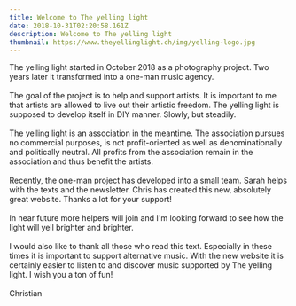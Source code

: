 ```yaml
---
title: Welcome to The yelling light
date: 2018-10-31T02:20:58.161Z
description: Welcome to The yelling light
thumbnail: https://www.theyellinglight.ch/img/yelling-logo.jpg
---
```

The yelling light started in October 2018 as a photography project. Two years later it transformed into a one-man music agency. \
\
The goal of the project is to help and support artists. It is important to me that artists are allowed to live out their artistic freedom. The yelling light is supposed to develop itself in DIY manner. Slowly, but steadily.\
\
The yelling light is an association in the meantime. The association pursues no commercial purposes, is not profit-oriented as well as denominationally and politically neutral. All profits from the association remain in the association and thus benefit the artists.\
\
Recently, the one-man project has developed into a small team. Sarah helps with the texts and the newsletter. Chris has created this new, absolutely great website. Thanks a lot for your support!\
\
In near future more helpers will join and I'm looking forward to see how the light will yell brighter and brighter.\
\
I would also like to thank all those who read this text. Especially in these times it is important to support alternative music. With the new website it is certainly easier to listen to and discover music supported by The yelling light. I wish you a ton of fun!\
\
Christian